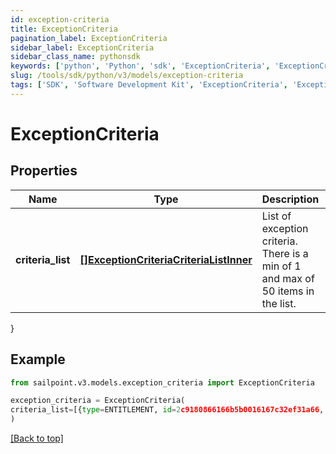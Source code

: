 ```yaml
---
id: exception-criteria
title: ExceptionCriteria
pagination_label: ExceptionCriteria
sidebar_label: ExceptionCriteria
sidebar_class_name: pythonsdk
keywords: ['python', 'Python', 'sdk', 'ExceptionCriteria', 'ExceptionCriteria'] 
slug: /tools/sdk/python/v3/models/exception-criteria
tags: ['SDK', 'Software Development Kit', 'ExceptionCriteria', 'ExceptionCriteria']
---
```


# ExceptionCriteria


## Properties

Name | Type | Description | Notes
------------ | ------------- | ------------- | -------------
**criteria_list** | [**[]ExceptionCriteriaCriteriaListInner**](exception-criteria-criteria-list-inner) | List of exception criteria. There is a min of 1 and max of 50 items in the list. | [optional] 
}

## Example

```python
from sailpoint.v3.models.exception_criteria import ExceptionCriteria

exception_criteria = ExceptionCriteria(
criteria_list=[{type=ENTITLEMENT, id=2c9180866166b5b0016167c32ef31a66, existing=true}, {type=ENTITLEMENT, id=2c9180866166b5b0016167c32ef31a67, existing=false}]
)

```
[[Back to top]](#) 

